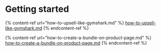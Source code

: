 # Getting started

{% content-ref url="how-to-upsell-like-gymshark.md" %}
[how-to-upsell-like-gymshark.md](how-to-upsell-like-gymshark.md)
{% endcontent-ref %}

{% content-ref url="how-to-create-a-bundle-on-product-page.md" %}
[how-to-create-a-bundle-on-product-page.md](how-to-create-a-bundle-on-product-page.md)
{% endcontent-ref %}
